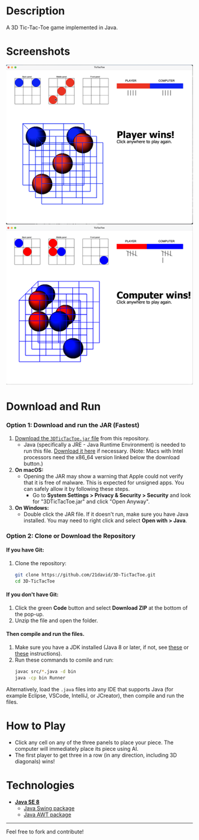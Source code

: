 # Description

A 3D Tic-Tac-Toe game implemented in Java.


# Screenshots
![Screenshot 1](images/3d-tictactoe.png)
![Screenshot 2](images/3d-tictactoe-2.png)


# Download and Run

### Option 1: Download and run the JAR (Fastest)
1. [Download the `3DTicTacToe.jar` file](https://github.com/21david/3D-TicTacToe/raw/master/3DTicTacToe.jar) from this repository.
   - Java (specifically a JRE - Java Runtime Environment) is needed to run this file. [Download it here](https://www.java.com/en/download) if necessary. (Note: Macs with Intel processors need the x86_64 version linked below the download button.)
2. **On macOS:**
   - Opening the JAR may show a warning that Apple could not verify that it is free of malware. This is expected for unsigned apps. You can safely allow it by following these steps.
     - Go to **System Settings > Privacy & Security > Security** and look for "3DTicTacToe.jar" and click "Open Anyway".
3. **On Windows:**
   - Double click the JAR file. If it doesn't run, make sure you have Java installed. You may need to right click and select **Open with > Java**.

### Option 2: Clone or Download the Repository
#### If you have Git:
  1. Clone the repository:
     ```sh
     git clone https://github.com/21david/3D-TicTacToe.git
     cd 3D-TicTacToe
     ```
#### If you don't have Git:
  1. Click the green **Code** button and select **Download ZIP** at the bottom of the pop-up.
  2. Unzip the file and open the folder.

#### Then compile and run the files.
1. Make sure you have a JDK installed (Java 8 or later, if not, see [these](https://www.freecodecamp.org/news/install-openjdk-free-java-multi-os-guide/?utm_source=chatgpt.com) or [these](https://www.geeksforgeeks.org/download-and-install-java-development-kit-jdk-on-windows-mac-and-linux/?utm_source=chatgpt.com) instructions).
2. Run these commands to comile and run:
   ```sh
   javac src/*.java -d bin
   java -cp bin Runner
   ```
Alternatively, load the `.java` files into any IDE that supports Java (for example Eclipse, VSCode, IntelliJ, or JCreator), then compile and run the files.

# How to Play
- Click any cell on any of the three panels to place your piece. The computer will immediately place its piece using AI.
- The first player to get three in a row (in any direction, including 3D diagonals) wins!


# Technologies
- [**Java SE 8**](https://docs.oracle.com/javase/8/docs/api/)
    - [Java Swing package](https://docs.oracle.com/javase/8/docs/api/javax/swing/package-summary.html)
    - [Java AWT package](https://docs.oracle.com/javase/8/docs/api/java/awt/package-summary.html)


---

Feel free to fork and contribute!
